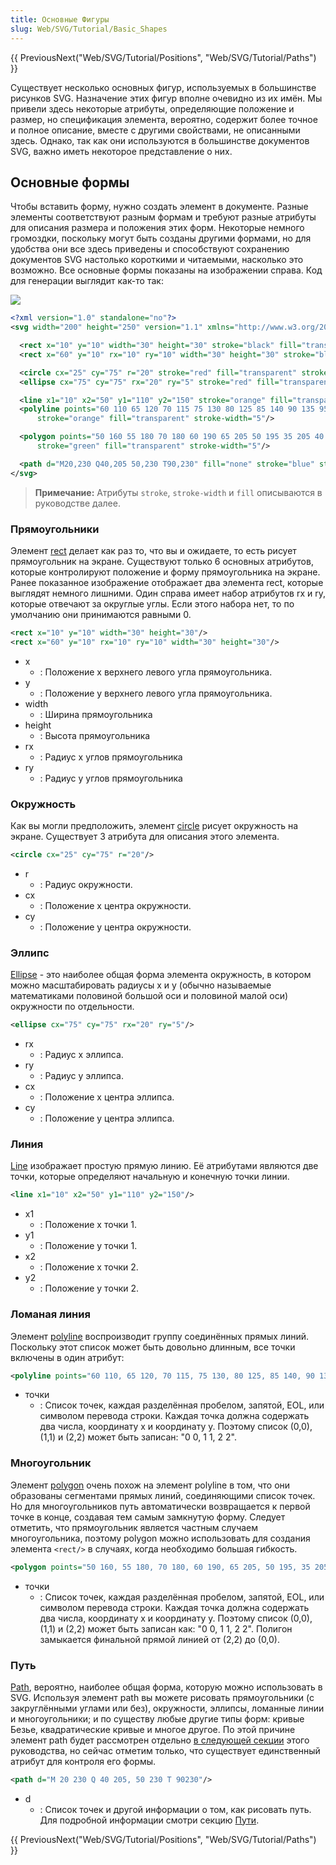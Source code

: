 ```yaml
---
title: Основные Фигуры
slug: Web/SVG/Tutorial/Basic_Shapes
---
```


{{ PreviousNext("Web/SVG/Tutorial/Positions", "Web/SVG/Tutorial/Paths") }}

Существует несколько основных фигур, используемых в большинстве рисунков SVG. Назначение этих фигур вполне очевидно из их имён. Мы привели здесь некоторые атрибуты, определяющие положение и размер, но спецификация элемента, вероятно, содержит более точное и полное описание, вместе с другими свойствами, не описанными здесь. Однако, так как они используются в большинстве документов SVG, важно иметь некоторое представление о них.

## Основные формы

Чтобы вставить форму, нужно создать элемент в документе. Разные элементы соответствуют разным формам и требуют разные атрибуты для описания размера и положения этих форм. Некоторые немного громоздки, поскольку могут быть созданы другими формами, но для удобства они все здесь приведены и способствуют сохранению документов SVG настолько короткими и читаемыми, насколько это возможно. Все основные формы показаны на изображении справа. Код для генерации выглядит как-то так:

![](/@api/deki/files/359/=Shapes.png)

```xml
<?xml version="1.0" standalone="no"?>
<svg width="200" height="250" version="1.1" xmlns="http://www.w3.org/2000/svg">

  <rect x="10" y="10" width="30" height="30" stroke="black" fill="transparent" stroke-width="5"/>
  <rect x="60" y="10" rx="10" ry="10" width="30" height="30" stroke="black" fill="transparent" stroke-width="5"/>

  <circle cx="25" cy="75" r="20" stroke="red" fill="transparent" stroke-width="5"/>
  <ellipse cx="75" cy="75" rx="20" ry="5" stroke="red" fill="transparent" stroke-width="5"/>

  <line x1="10" x2="50" y1="110" y2="150" stroke="orange" fill="transparent" stroke-width="5"/>
  <polyline points="60 110 65 120 70 115 75 130 80 125 85 140 90 135 95 150 100 145"
      stroke="orange" fill="transparent" stroke-width="5"/>

  <polygon points="50 160 55 180 70 180 60 190 65 205 50 195 35 205 40 190 30 180 45 180"
      stroke="green" fill="transparent" stroke-width="5"/>

  <path d="M20,230 Q40,205 50,230 T90,230" fill="none" stroke="blue" stroke-width="5"/>
</svg>
```

> **Примечание:** Атрибуты `stroke`, `stroke-width` и `fill` описываются в руководстве далее.

### Прямоугольники

Элемент [rect](/en-US/Web/SVG/Element/rect) делает как раз то, что вы и ожидаете, то есть рисует прямоугольник на экране. Существуют только 6 основных атрибутов, которые контролируют положение и форму прямоугольника на экране. Ранее показанное изображение отображает два элемента rect, которые выглядят немного лишними. Один справа имеет набор атрибутов rx и ry, которые отвечают за округлые углы. Если этого набора нет, то по умолчанию они принимаются равными 0.

```xml
<rect x="10" y="10" width="30" height="30"/>
<rect x="60" y="10" rx="10" ry="10" width="30" height="30"/>
```

- x
  - : Положение x верхнего левого угла прямоугольника.
- y
  - : Положение y верхнего левого угла прямоугольника.
- width
  - : Ширина прямоугольника
- height
  - : Высота прямоугольника
- rx
  - : Радиус x углов прямоугольника
- ry
  - : Радиус y углов прямоугольника

### Окружность

Как вы могли предположить, элемент [circle](/en-US/Web/SVG/Element/circle) рисует окружность на экране. Существует 3 атрибута для описания этого элемента.

```xml
<circle cx="25" cy="75" r="20"/>
```

- r
  - : Радиус окружности.
- cx
  - : Положение x центра окружности.
- cy
  - : Положение y центра окружности.

### Эллипс

[Ellipse](/en-US/Web/SVG/Element/ellipse) - это наиболее общая форма элемента окружность, в котором можно масштабировать радиусы x и y (обычно называемые математиками половиной большой оси и половиной малой оси) окружности по отдельности.

```xml
<ellipse cx="75" cy="75" rx="20" ry="5"/>
```

- rx
  - : Радиус x эллипса.
- ry
  - : Радиус y эллипса.
- cx
  - : Положение x центра эллипса.
- cy
  - : Положение y центра эллипса.

### Линия

[Line](/en-US/Web/SVG/Element/line) изображает простую прямую линию. Её атрибутами являются две точки, которые определяют начальную и конечную точки линии.

```xml
<line x1="10" x2="50" y1="110" y2="150"/>
```

- x1
  - : Положение x точки 1.
- y1
  - : Положение y точки 1.
- x2
  - : Положение x точки 2.
- y2
  - : Положение y точки 2.

### Ломаная линия

Элемент [polyline](/en-US/Web/SVG/Element/polyline) воспроизводит группу соединённых прямых линий. Поскольку этот список может быть довольно длинным, все точки включены в один атрибут:

```xml
<polyline points="60 110, 65 120, 70 115, 75 130, 80 125, 85 140, 90 135, 95 150, 100 145"/>
```

- точки
  - : Список точек, каждая разделённая пробелом, запятой, EOL, или символом перевода строки. Каждая точка должна содержать два числа, координату x и координату y. Поэтому список (0,0), (1,1) и (2,2) может быть записан: "0 0, 1 1, 2 2".

### Многоугольник

Элемент [polygon](/en-US/Web/SVG/Element/polygon) очень похож на элемент polyline в том, что они образованы сегментами прямых линий, соединяющими список точек. Но для многоугольников путь автоматически возвращается к первой точке в конце, создавая тем самым замкнутую форму. Следует отметить, что прямоугольник является частным случаем многоугольника, поэтому polygon можно использовать для создания элемента `<rect/>` в случаях, когда необходимо большая гибкость.

```xml
<polygon points="50 160, 55 180, 70 180, 60 190, 65 205, 50 195, 35 205, 40 190, 30 180, 45 180"/>
```

- точки
  - : Список точек, каждая разделённая пробелом, запятой, EOL, или символом перевода строки. Каждая точка должна содержать два числа, координату x и координату y. Поэтому список (0,0), (1,1) и (2,2) может быть записан как: "0 0, 1 1, 2 2". Полигон замыкается финальной прямой линией от (2,2) до (0,0).

### Путь

[Path](/en-US/Web/SVG/Element/path), вероятно, наиболее общая форма, которую можно использовать в SVG. Используя элемент path вы можете рисовать прямоугольники (с закруглёнными углами или без), окружности, эллипсы, ломанные линии и многоугольники; и по существу любые другие типы форм: кривые Безье, квадратические кривые и многое другое. По этой причине элемент path будет рассмотрен отдельно [в следующей секции](/en-US/Web/SVG/Tutorial/Paths) этого руководства, но сейчас отметим только, что существует единственный атрибут для контроля его формы.

```xml
<path d="M 20 230 Q 40 205, 50 230 T 90230"/>
```

- d
  - : Список точек и другой информации о том, как рисовать путь. Для подробной информации смотри секцию [Пути](/en-US/Web/SVG/Tutorial/Paths).

{{ PreviousNext("Web/SVG/Tutorial/Positions", "Web/SVG/Tutorial/Paths") }}
